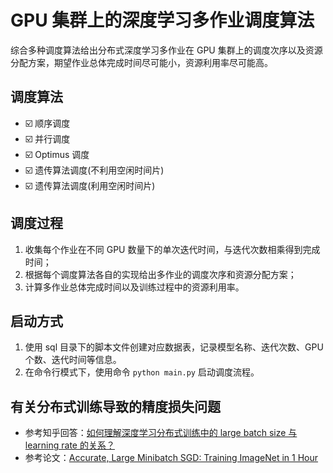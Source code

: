 # GPU 集群上的深度学习多作业调度算法

综合多种调度算法给出分布式深度学习多作业在 GPU 集群上的调度次序以及资源分配方案，期望作业总体完成时间尽可能小，资源利用率尽可能高。

## 调度算法

- ☑️ 顺序调度
- ☑️ 并行调度
- ☑️ Optimus 调度
- ☑️ 遗传算法调度(不利用空闲时间片)
- ☑️ 遗传算法调度(利用空闲时间片)

## 调度过程

1. 收集每个作业在不同 GPU 数量下的单次迭代时间，与迭代次数相乘得到完成时间；
2. 根据每个调度算法各自的实现给出多作业的调度次序和资源分配方案；
3. 计算多作业总体完成时间以及训练过程中的资源利用率。

## 启动方式

1. 使用 sql 目录下的脚本文件创建对应数据表，记录模型名称、迭代次数、GPU 个数、迭代时间等信息。
2. 在命令行模式下，使用命令 `python main.py` 启动调度流程。

## 有关分布式训练导致的精度损失问题

- 参考知乎回答：[如何理解深度学习分布式训练中的 large batch size 与 learning rate 的关系？](https://www.zhihu.com/question/64134994/answer/216895968)
- 参考论文：[Accurate, Large Minibatch SGD: Training ImageNet in 1 Hour](https://arxiv.org/abs/1706.02677)
